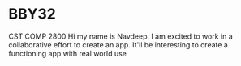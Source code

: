 # BBY32
CST COMP 2800
Hi my name is Navdeep. I am excited to work in a collaborative effort to create an app. It'll be interesting to create a functioning app with real world use
